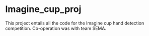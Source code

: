 # Imagine_cup_proj
This project entails all the code for the Imagine cup hand detection competition. Co-operation was with team SEMA.
